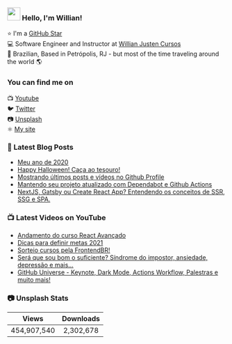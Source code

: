 ### <img src="https://media.giphy.com/media/hvRJCLFzcasrR4ia7z/giphy.gif" width="30px"> Hello, I'm Willian!

⭐ I'm a [GitHub Star](https://stars.github.com/profiles/willianjusten/) <br>
💻 Software Engineer and Instructor at [Willian Justen Cursos](https://willianjusten.com.br/cursos) <br>
🏡 Brazilian, Based in Petrópolis, RJ - but most of the time traveling around the world 🌎

### You can find me on

📺 [Youtube](https://www.youtube.com/WillianJustenCursos/?sub_confirmation=1) <br>
🐦 [Twitter](https://twitter.com/Willian_justen) <br>
📷 [Unsplash](https://unsplash.com/@willianjusten) <br>
⚛️ [My site](https://willianjusten.com.br) <br>

### 📕 Latest Blog Posts

<!-- BLOG:START -->
- [Meu ano de 2020](https://willianjusten.com.br/meu-ano-de-2020/)
- [Happy Halloween! Caça ao tesouro!](https://willianjusten.com.br/happy-halloween-caca-ao-tesouro/)
- [Mostrando últimos posts e vídeos no Github Profile](https://willianjusten.com.br/mostrando-ultimos-posts-e-videos-no-github-profile/)
- [Mantendo seu projeto atualizado com Dependabot e Github Actions](https://willianjusten.com.br/mantendo-seu-projeto-atualizado-com-dependabot-e-github-actions/)
- [NextJS, Gatsby ou Create React App? Entendendo os conceitos de SSR, SSG e SPA.](https://willianjusten.com.br/nextjs-gatsby-ou-create-react-app-entendendo-os-conceitos-de-ssr-ssg-e-spa/)
<!-- BLOG:END -->

### 📺 Latest Videos on YouTube

<!-- YOUTUBE:START -->
- [Andamento do curso React Avançado](https://www.youtube.com/watch?v=FeB3zuWvJtE)
- [Dicas para definir metas 2021](https://www.youtube.com/watch?v=NmYgorIVVE8)
- [Sorteio cursos pela FrontendBR!](https://www.youtube.com/watch?v=wEK5X7TpK1E)
- [Será que sou bom o suficiente? Síndrome do impostor, ansiedade, depressão e mais...](https://www.youtube.com/watch?v=2g181ibXzEM)
- [GitHub Universe - Keynote, Dark Mode, Actions Workflow, Palestras e muito mais!](https://www.youtube.com/watch?v=uYax_6Fu1Xw)
<!-- YOUTUBE:END -->

### 📷 Unsplash Stats

<!-- UNSPLASH-STATS:START -->
| **Views**         | **Downloads**        |
|:-----------------:|:--------------------:|
|454,907,540   | 2,302,678 |
<!-- UNSPLASH-STATS:END -->
